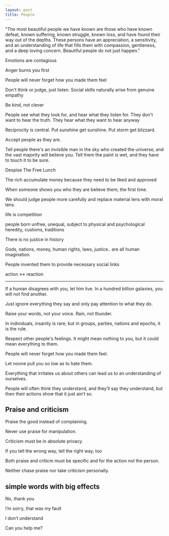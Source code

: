 ```yaml
---
layout: post
title: People  
---
```


"The most beautiful people we have known are those who have known defeat, known suffering, known struggle, known loss, and have found their way out of the depths. These persons have an appreciation, a sensitivity, and an understanding of life that fills them with compassion, gentleness, and a deep loving concern. Beautiful people do not just happen."

Emotions are contagious

Anger burns you first

People will never forget how you made them feel

Don't think or judge, just listen. Social skills naturally arise from genuine empathy 

Be kind, not clever

People see what they look for, and hear what they listen for. They don't want to hear the truth. They hear what they want to hear anyway 

Reciprocity is central. Put sunshine get sunshine. Put storm get blizzard. 

Accept people as they are. 

Tell people there's an invisible man in the sky who created the universe, and the vast majority will believe you. Tell them the paint is wet, and they have to touch it to be sure.

Despise The Free Lunch

The rich accumulate money because they need to be liked and approved

When someone shows you who they are believe them; the first time.

We should judge people more carefully and replace material lens with moral lens. 



life is competition

people born unfree, unequal,  subject to physical and psychological heredity, customs, traditions

There is no justice in history 

Gods, nations, money, human rights, laws, justice.. are all human imagination. 

People invented them to provide necessary social links

action <-> reaction 


---

If a human disagrees with you, let him live. In a hundred billion galaxies, you will not find another.

Just ignore everything they say and only pay attention to what they do.

Raise your words, not your voice. Rain, not thunder.

In individuals, insanity is rare; but in groups, parties, nations and epochs, it is the rule.



Respect other people's feelings. It might mean nothing to you, but it could mean everything to them.

People will never forget how you made them feel.

Let noone pull you so low as to hate them.

Everything that irritates us about others can lead us to an understanding of ourselves. 

People will often think they understand, and they’ll say they understand, but then their actions show that it just ain’t so.



## Praise and criticism 

Praise the good instead of complaining. 

Never use praise for manipulation. 

Criticism must be in absolute privacy. 

If you tell the wrong way, tell the right way, too

Both praise and criticm must be specific and for the action not the person.

Neither chase praise nor take criticism personally. 



## simple words with big effects

No, thank you

I’m sorry, that was my fault

I don’t understand

Can you help me?